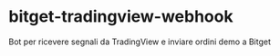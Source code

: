 # bitget-tradingview-webhook
Bot per ricevere segnali da TradingView e inviare ordini demo a Bitget
